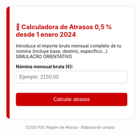 <html lang="es">
<head>
  <meta charset="UTF-8">
  <title>Calculadora de Atrasos 0,5 %</title>
  <meta name="viewport" content="width=device-width, initial-scale=1.0">
  <style>
    * {
      box-sizing: border-box;
    }

    body {
      font-family: "Segoe UI", Roboto, sans-serif;
      background: #f4f4f4;
      margin: 0;
      padding: 0;
      color: #333;
    }

    .container {
      background: #ffffff;
      max-width: 500px;
      margin: auto;
      margin-top: 30px;
      padding: 25px 20px;
      border-radius: 10px;
      box-shadow: 0 0 10px rgba(0, 0, 0, 0.1);
      border-left: 10px solid #cc0000;
    }

    h1 {
      color: #cc0000;
      font-size: 20px;
      margin-bottom: 15px;
    }

    p {
      font-size: 14px;
      margin-bottom: 15px;
    }

    label {
      font-weight: bold;
      display: block;
      margin-bottom: 5px;
    }

    input {
      width: 100%;
      padding: 10px;
      border: 1px solid #ccc;
      border-radius: 6px;
      font-size: 16px;
      margin-bottom: 15px;
    }

    button {
      background-color: #cc0000;
      color: white;
      border: none;
      padding: 12px;
      width: 100%;
      font-size: 16px;
      border-radius: 6px;
      cursor: pointer;
    }

    button:hover {
      background-color: #a00000;
    }

    .resultado {
      background: #fdf3f3;
      border-left: 5px solid #cc0000;
      margin-top: 25px;
      padding: 15px 20px;
      border-radius: 8px;
      font-size: 15px;
    }

    .resaltado {
      font-size: 1.3em;
      font-weight: bold;
      color: #cc0000;
    }

    .footer {
      text-align: center;
      margin-top: 20px;
      font-size: 12px;
      color: #777;
      padding-bottom: 20px;
    }

    @media (max-width: 480px) {
      .container {
        margin: 15px;
        padding: 20px 15px;
      }

      h1 {
        font-size: 18px;
      }

      .resaltado {
        font-size: 1.1em;
      }
    }
  </style>
</head>
<body>

<div class="container">
  <h1>🧮 Calculadora de Atrasos 0,5 % desde 1 enero 2024</h1>
  <p>Introduce el importe bruto mensual completo de tu nómina (incluye base, destino, específico...) SIMULACRO ORIENTATIVO</p>

  <label for="nomina">Nómina mensual bruta (€):</label>
  <input type="number" id="nomina" placeholder="Ejemplo: 2150.00" step="0.01">

  <button onclick="calcular()">Calcular atrasos</button>

  <div id="resultado" class="resultado" style="display:none;"></div>
</div>

<div class="footer">
  CCOO FSC Región de Murcia · Elaboración propia
</div>

<script>
function calcular() {
  const nomina = parseFloat(document.getElementById('nomina').value);
  if (isNaN(nomina) || nomina <= 0) {
    alert("Introduce una cifra válida.");
    return;
  }

  const subidaMensual = nomina * 0.005;

  const hoy = new Date();
  const añoActual = hoy.getFullYear();
  const mesActual = hoy.getMonth() + 1;

  const meses2024 = 12;
  const meses2025 = (añoActual === 2025) ? mesActual : (añoActual > 2025 ? 12 : 0);
  const totalMensualidades = meses2024 + meses2025;

  let pagasExtras = 2; // junio y diciembre 2024
  if (añoActual > 2025 || (añoActual === 2025 && mesActual >= 6)) {
    pagasExtras += 1;
  }

  const atrasosMensuales = subidaMensual * totalMensualidades;
  const atrasosExtras = subidaMensual * pagasExtras;
  const atrasosTotales = atrasosMensuales + atrasosExtras;

  const resultado = document.getElementById("resultado");
  resultado.style.display = "block";
  resultado.innerHTML = `
    <strong>📈 Subida mensual (0,5 %):</strong> ${subidaMensual.toFixed(2)} €<br><br>
    <strong>🗓️ Meses con atrasos:</strong> ${totalMensualidades} → <strong>${atrasosMensuales.toFixed(2)} €</strong><br>
    <strong>🎁 Pagas extra incluidas:</strong> ${pagasExtras} → <strong>${atrasosExtras.toFixed(2)} €</strong><br><br>
    <span class="resaltado">💰 Total atrasos a percibir: ${atrasosTotales.toFixed(2)} €</span>
  `;
}
</script>

</body>
</html>
